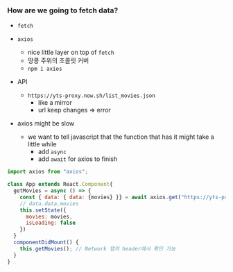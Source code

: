 ### How are we going to fetch data?

- `fetch`
- `axios`
  - nice little layer on top of `fetch`
  - 땅콩 주위의 초콜릿 커버
  - `npm i axios`

- API
  - `https://yts-proxy.now.sh/list_movies.json`
    - like a mirror
    - url keep changes => error
- axios might be slow
  - we want to tell javascript that  the function that has it might take a little while
    - add `async`
    - add `await` for axios to finish



```jsx
import axios from "axios";

class App extends React.Component{
  getMovies = async () => {
    const { data: { data: {movies} }} = await axios.get("https://yts-proxy.now.sh/list_movies.json")
    // data.data.movies
    this.setState({ 
      movies: movies,
      isLoading: false
    })
  }
  componentDidMount() {
    this.getMovies(); // Network 탭의 header에서 확인 가능
  }
}
```



